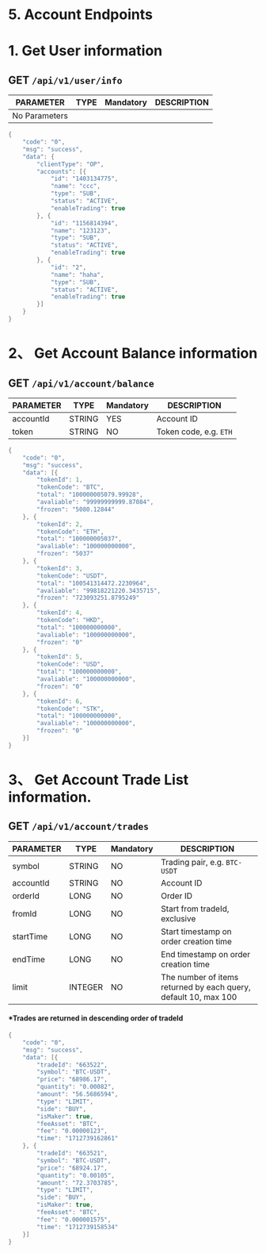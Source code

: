 # 5. Account Endpoints


# 1. Get User information
## GET `/api/v1/user/info`



| **PARAMETER** | **TYPE** | **Mandatory** | **DESCRIPTION** |
| --- | --- | --- | --- |
|   No Parameters|


``` java
{
	"code": "0",
	"msg": "success",
	"data": {
		"clientType": "OP",
		"accounts": [{
			"id": "1403134775",
			"name": "ccc",
			"type": "SUB",
			"status": "ACTIVE",
			"enableTrading": true
		}, {
			"id": "1156814394",
			"name": "123123",
			"type": "SUB",
			"status": "ACTIVE",
			"enableTrading": true
		}, {
			"id": "2",
			"name": "haha",
			"type": "SUB",
			"status": "ACTIVE",
			"enableTrading": true
		}]
	}
}
```



# 2、 Get Account Balance information
## GET `/api/v1/account/balance`



| **PARAMETER** | **TYPE** | **Mandatory** | **DESCRIPTION** |
| --- | --- | --- | --- |
| accountId | STRING | YES | Account ID |
| token             | STRING    | NO | Token code, e.g. `ETH`



``` java
{
	"code": "0",
	"msg": "success",
	"data": [{
		"tokenId": 1,
		"tokenCode": "BTC",
		"total": "100000005079.99928",
		"avaliable": "99999999999.87084",
		"frozen": "5080.12844"
	}, {
		"tokenId": 2,
		"tokenCode": "ETH",
		"total": "100000005037",
		"avaliable": "100000000000",
		"frozen": "5037"
	}, {
		"tokenId": 3,
		"tokenCode": "USDT",
		"total": "100541314472.2230964",
		"avaliable": "99818221220.3435715",
		"frozen": "723093251.8795249"
	}, {
		"tokenId": 4,
		"tokenCode": "HKD",
		"total": "100000000000",
		"avaliable": "100000000000",
		"frozen": "0"
	}, {
		"tokenId": 5,
		"tokenCode": "USD",
		"total": "100000000000",
		"avaliable": "100000000000",
		"frozen": "0"
	}, {
		"tokenId": 6,
		"tokenCode": "STK",
		"total": "100000000000",
		"avaliable": "100000000000",
		"frozen": "0"
	}]
}
```



# 3、 Get Account Trade List information.
## GET `/api/v1/account/trades`



| **PARAMETER** | **TYPE** | **Mandatory** | **DESCRIPTION** |
| --- | --- | --- | --- |
| symbol | STRING | NO | Trading pair, e.g. `BTC-USDT` |
| accountId | STRING | NO | Account ID |
| orderId | LONG | NO | Order ID |
| fromId | LONG | NO | Start from tradeId, exclusive  |
| startTime | LONG | NO | Start timestamp on order creation time |
| endTime | LONG | NO | End timestamp on order creation time |
| limit | INTEGER | NO | The number of items returned by each query, default 10, max 100 |
#### *Trades are returned in descending order of tradeId


``` java
{
	"code": "0",
	"msg": "success",
	"data": [{
		"tradeId": "663522",
		"symbol": "BTC-USDT",
		"price": "68986.17",
		"quantity": "0.00082",
		"amount": "56.5686594",
		"type": "LIMIT",
		"side": "BUY",
		"isMaker": true,
		"feeAsset": "BTC",
		"fee": "0.00000123",
		"time": "1712739162861"
	}, {
		"tradeId": "663521",
		"symbol": "BTC-USDT",
		"price": "68924.17",
		"quantity": "0.00105",
		"amount": "72.3703785",
		"type": "LIMIT",
		"side": "BUY",
		"isMaker": true,
		"feeAsset": "BTC",
		"fee": "0.000001575",
		"time": "1712739158534"
	}]
}
```
